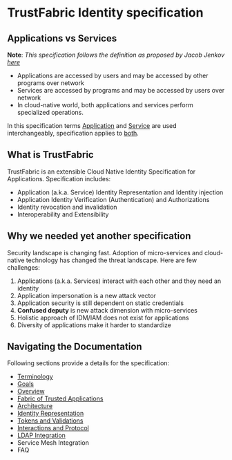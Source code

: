 # TrustFabric Identity specification

## Applications vs Services

**Note**: *This specification follows the definition as proposed by Jacob Jenkov [here](http://tutorials.jenkov.com/soa/services-applications.html)*

* Applications are accessed by users and may be accessed by other programs over network
* Services are accessed by programs and may be accessed by users over network
* In cloud-native world, both applications and services perform specialized operations.

In this specification terms <u>Application</u> and <u>Service</u> are used interchangeably, specification applies to <u>both</u>.

## What is TrustFabric

TrustFabric is an extensible Cloud Native Identity Specification for Applications. Specification includes:

* Application (a.k.a. Service) Identity Representation and Identity injection
* Application Identity Verification (Authentication) and Authorizations
* Identity revocation and invalidation
* Interoperability and Extensibility

## Why we needed yet another specification

Security landscape is changing fast. Adoption of micro-services and cloud-native technology has changed the threat landscape. Here are few challenges:

1. Applications (a.k.a. Services) interact with each other and they need an identity
1. Application impersonation is a new attack vector
1. Application security is still dependent on static credentials 
1. **Confused deputy** is new attack dimension with micro-services
1. Holistic approach of IDM/IAM does not exist for applications
1. Diversity of applications make it harder to standardize

## Navigating the Documentation

Following sections provide a details for the specification:

* [Terminology](./Terminology.md)
* [Goals](/Goals.md)
* [Overview](./Overview.md)
* [Fabric of Trusted Applications](./TrustFabric.md)
* [Architecture](./Architecture.md)
* [Identity Representation](./Identity.md)
* [Tokens and Validations](./Tokens.md)
* [Interactions and Protocol](./InterOp.md)
* [LDAP Integration](./LdapSchema.md)
* Service Mesh Integration
* FAQ



